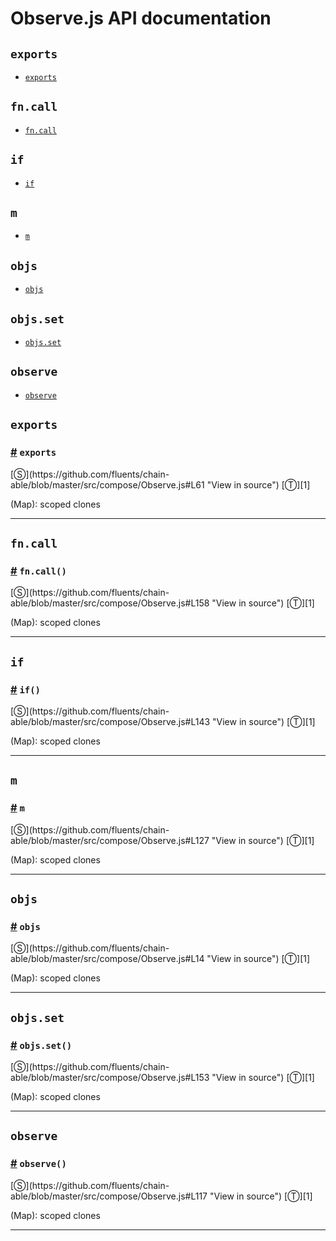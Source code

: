 # Observe.js API documentation

<!-- div class="toc-container" -->

<!-- div -->

## `exports`
* <a href="#exports">`exports`</a>

<!-- /div -->

<!-- div -->

## `fn.call`
* <a href="#fn-call">`fn.call`</a>

<!-- /div -->

<!-- div -->

## `if`
* <a href="#if">`if`</a>

<!-- /div -->

<!-- div -->

## `m`
* <a href="#m">`m`</a>

<!-- /div -->

<!-- div -->

## `objs`
* <a href="#objs">`objs`</a>

<!-- /div -->

<!-- div -->

## `objs.set`
* <a href="#objs-set">`objs.set`</a>

<!-- /div -->

<!-- div -->

## `observe`
* <a href="#observe">`observe`</a>

<!-- /div -->

<!-- /div -->

<!-- div class="doc-container" -->

<!-- div -->

## `exports`

<!-- div -->

<h3 id="exports"><a href="#exports">#</a>&nbsp;<code>exports</code></h3>
[&#x24C8;](https://github.com/fluents/chain-able/blob/master/src/compose/Observe.js#L61 "View in source") [&#x24C9;][1]

(Map): scoped clones

---

<!-- /div -->

<!-- /div -->

<!-- div -->

## `fn.call`

<!-- div -->

<h3 id="fn-call"><a href="#fn-call">#</a>&nbsp;<code>fn.call()</code></h3>
[&#x24C8;](https://github.com/fluents/chain-able/blob/master/src/compose/Observe.js#L158 "View in source") [&#x24C9;][1]

(Map): scoped clones

---

<!-- /div -->

<!-- /div -->

<!-- div -->

## `if`

<!-- div -->

<h3 id="if"><a href="#if">#</a>&nbsp;<code>if()</code></h3>
[&#x24C8;](https://github.com/fluents/chain-able/blob/master/src/compose/Observe.js#L143 "View in source") [&#x24C9;][1]

(Map): scoped clones

---

<!-- /div -->

<!-- /div -->

<!-- div -->

## `m`

<!-- div -->

<h3 id="m"><a href="#m">#</a>&nbsp;<code>m</code></h3>
[&#x24C8;](https://github.com/fluents/chain-able/blob/master/src/compose/Observe.js#L127 "View in source") [&#x24C9;][1]

(Map): scoped clones

---

<!-- /div -->

<!-- /div -->

<!-- div -->

## `objs`

<!-- div -->

<h3 id="objs"><a href="#objs">#</a>&nbsp;<code>objs</code></h3>
[&#x24C8;](https://github.com/fluents/chain-able/blob/master/src/compose/Observe.js#L14 "View in source") [&#x24C9;][1]

(Map): scoped clones

---

<!-- /div -->

<!-- /div -->

<!-- div -->

## `objs.set`

<!-- div -->

<h3 id="objs-set"><a href="#objs-set">#</a>&nbsp;<code>objs.set()</code></h3>
[&#x24C8;](https://github.com/fluents/chain-able/blob/master/src/compose/Observe.js#L153 "View in source") [&#x24C9;][1]

(Map): scoped clones

---

<!-- /div -->

<!-- /div -->

<!-- div -->

## `observe`

<!-- div -->

<h3 id="observe"><a href="#observe">#</a>&nbsp;<code>observe()</code></h3>
[&#x24C8;](https://github.com/fluents/chain-able/blob/master/src/compose/Observe.js#L117 "View in source") [&#x24C9;][1]

(Map): scoped clones

---

<!-- /div -->

<!-- /div -->

<!-- /div -->

 [1]: #exports "Jump back to the TOC."
